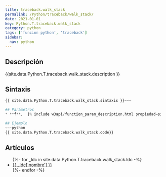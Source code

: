 ```yaml
---
title: traceback.walk_stack
permalink: /Python/traceback/walk_stack/
date: 2021-01-01
key: Python.T.traceback.walk_stack
category: python
tags: ['funcion python', 'traceback']
sidebar: 
  nav: python
---
```


## Descripción
{{site.data.Python.T.traceback.walk_stack.description }}

## Sintaxis
~~~python
{{ site.data.Python.T.traceback.walk_stack.sintaxis }}~~~

## Parámetros
* **f**,  {% include w3api/function_param_description.html propiedad=site.data.Python.T.traceback.walk_stack valor="f" %}

## Ejemplo
~~~python
{{ site.data.Python.T.traceback.walk_stack.code}}
~~~

## Artículos
<ul>
{%- for _ldc in site.data.Python.T.traceback.walk_stack.ldc -%}
   <li>
       <a href="{{_ldc['url'] }}">{{ _ldc['nombre'] }}</a>
   </li>
{%- endfor -%}
</ul>
